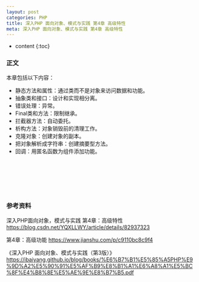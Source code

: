 ```yaml
---
layout: post
categories: PHP
title: 深入PHP 面向对象、模式与实践 第4章 高级特性
meta: 深入PHP 面向对象、模式与实践 第4章 高级特性
---
```

* content
{:toc}

### 正文

本章包括以下内容：
* 静态方法和属性：通过类而不是对象来访问数据和功能。
* 抽象类和接口：设计和实现相分离。
* 错误处理：异常。
* Final类和方法：限制继承。
* 拦截器方法：自动委托。
* 析构方法：对象销毁前的清理工作。
* 克隆对象：创建对象的副本。
* 把对象解析成字符串：创建摘要型方法。
* 回调：用匿名函数为组件添加功能。


<br/><br/><br/><br/><br/>
### 参考资料

深入PHP面向对象，模式与实践 第4章：高级特性 <https://blog.csdn.net/YQXLLWY/article/details/82937323>

第4章：高级功能 <https://www.jianshu.com/p/c9110bc8c9f4>

《深入PHP 面向对象、模式与实践（第3版）》 <https://ibaiyang.github.io/blog/books/%E6%B7%B1%E5%85%A5PHP%E9%9D%A2%E5%90%91%E5%AF%B9%E8%B1%A1%E6%A8%A1%E5%BC%8F%E4%B8%8E%E5%AE%9E%E8%B7%B5.pdf>
